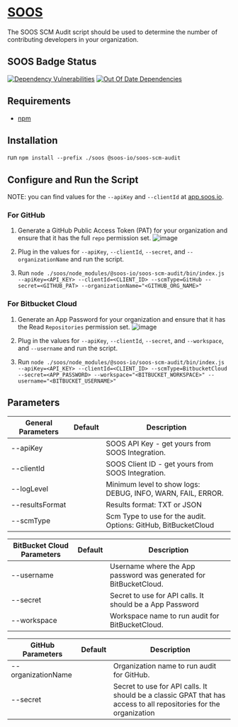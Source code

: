 # [SOOS](https://soos.io/)
The SOOS SCM Audit script should be used to determine the number of contributing developers in your organization.

## SOOS Badge Status
[![Dependency Vulnerabilities](https://img.shields.io/endpoint?url=https%3A%2F%2Fapi-hooks.soos.io%2Fapi%2Fshieldsio-badges%3FbadgeType%3DDependencyVulnerabilities%26pid%3Dzau3ko1vn%26branchName%3Dmain)](https://app.soos.io)
[![Out Of Date Dependencies](https://img.shields.io/endpoint?url=https%3A%2F%2Fapi-hooks.soos.io%2Fapi%2Fshieldsio-badges%3FbadgeType%3DOutOfDateDependencies%26pid%3Dzau3ko1vn%26branchName%3Dmain)](https://app.soos.io)

## Requirements
  - [npm](https://docs.npmjs.com/downloading-and-installing-node-js-and-npm)
  
## Installation
run `npm install --prefix ./soos @soos-io/soos-scm-audit`

## Configure and Run the Script
NOTE: you can find values for the `--apiKey` and `--clientId` at [app.soos.io](https://app.soos.io/integrate).

### For GitHub
1. Generate a GitHub Public Access Token (PAT) for your organization and ensure that it has the full `repo` permission set.
![image](https://github.com/soos-io/soos-scm-audit/assets/88005582/0a437929-dd75-4a6d-b701-16173435c01d)

2. Plug in the values for `--apiKey`, `--clientId`, `--secret`, and `--organizationName` and run the script.

3. Run
`node ./soos/node_modules/@soos-io/soos-scm-audit/bin/index.js --apiKey=<API_KEY> --clientId=<CLIENT_ID> --scmType=GitHub --secret=<GITHUB_PAT> --organizationName="<GITHUB_ORG_NAME>"`

### For Bitbucket Cloud
1. Generate an App Password for your organization and ensure that it has the Read `Repositories` permission set.
![image](https://github.com/soos-io/soos-scm-audit/assets/92373106/7a2016d9-2dc2-45d2-9489-7fc78adaecfb)


2. Plug in the values for `--apiKey`, `--clientId`, `--secret`, and `--workspace`, and `--username` and run the script.

3. Run
`node ./soos/node_modules/@soos-io/soos-scm-audit/bin/index.js --apiKey=<API_KEY> --clientId=<CLIENT_ID> --scmType=BitbucketCloud --secret=<APP_PASSWORD> --workspace="<BITBUCKET_WORKSPACE>" --username="<BITBUCKET_USERNAME>"`


## Parameters

| General Parameters     | Default | Description                                              |
|------------------------|---------|----------------------------------------------------------|
| --apiKey               |         | SOOS API Key - get yours from SOOS Integration. |
| --clientId             |         | SOOS Client ID - get yours from SOOS Integration. |
| --logLevel             |         | Minimum level to show logs: DEBUG, INFO, WARN, FAIL, ERROR. |
| --resultsFormat        |         | Results format: TXT or JSON                                 |
| --scmType              |         | Scm Type to use for the audit. Options: GitHub, BitBucketCloud          |

| BitBucket Cloud Parameters | Default | Description                                              |
|----------------------------|---------|----------------------------------------------------------|
| --username                 |         | Username where the App password was generated for BitBucketCloud. |
| --secret                   |         | Secret to use for API calls. It should be a App Password            |
| --workspace                |         | Workspace name to run audit for BitBucketCloud.          |

| GitHub Parameters          | Default | Description                                              |
|----------------------------|---------|----------------------------------------------------------|
| --organizationName         |         | Organization name to run audit for GitHub.               |
| --secret                   |         | Secret to use for API calls. It should be a classic GPAT that has access to all repositories for the organization |
